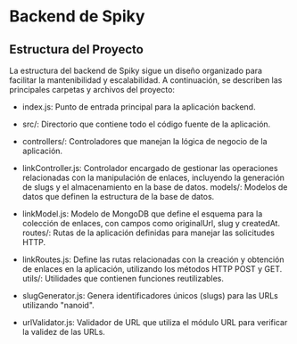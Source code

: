 # Backend de Spiky
## Estructura del Proyecto
La estructura del backend de Spiky sigue un diseño organizado para facilitar la mantenibilidad y escalabilidad. A continuación, se describen las principales carpetas y archivos del proyecto:

- index.js: Punto de entrada principal para la aplicación backend.

- src/: Directorio que contiene todo el código fuente de la aplicación.

- controllers/: Controladores que manejan la lógica de negocio de la aplicación.

- linkController.js: Controlador encargado de gestionar las operaciones relacionadas con la manipulación de enlaces, incluyendo la generación de slugs y el almacenamiento en la base de datos.
models/: Modelos de datos que definen la estructura de la base de datos.

- linkModel.js: Modelo de MongoDB que define el esquema para la colección de enlaces, con campos como originalUrl, slug y createdAt.
routes/: Rutas de la aplicación definidas para manejar las solicitudes HTTP.

- linkRoutes.js: Define las rutas relacionadas con la creación y obtención de enlaces en la aplicación, utilizando los métodos HTTP POST y GET.
utils/: Utilidades que contienen funciones reutilizables.

- slugGenerator.js: Genera identificadores únicos (slugs) para las URLs utilizando "nanoid".

- urlValidator.js: Validador de URL que utiliza el módulo URL para verificar la validez de las URLs.
